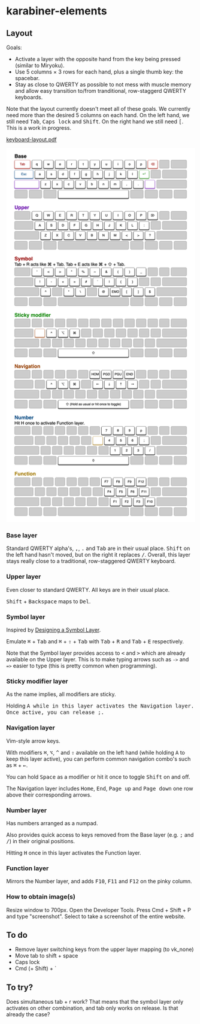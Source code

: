 # karabiner-elements

## Layout

Goals:

- Activate a layer with the opposite hand from the key being pressed (similar to Miryoku).
- Use 5 columns × 3 rows for each hand, plus a single thumb key: the spacebar.
- Stay as close to QWERTY as possible to not mess with muscle memory and allow easy transition to/from tranditional, row-staggerd QWERTY keyboards.

Note that the layout currently doesn't meet all of these goals. We currently need more than the desired 5 columns on each hand. On the left hand, we still need <kbd>Tab</kbd>, <kbd>Caps lock</kbd> and <kbd>Shift</kbd>. On the right hand we still need <kbd>[</kbd>. This is a work in progress.
 
[keyboard-layout.pdf](keyboard-layout.pdf)

![keyboard-layout.png](keyboard-layout.png)

### Base layer

Standard QWERTY alpha's, <kbd>,</kbd>, <kbd>.</kbd> and <kbd>Tab</kbd> are in their usual place. <kbd>Shift</kbd> on the left hand hasn't moved, but on the right it replaces <kbd>/</kbd>. Overall, this layer stays really close to a traditional, row-staggered QWERTY keyboard.

### Upper layer

Even closer to standard QWERTY. All keys are in their usual place.

<kbd>Shift</kbd> + <kbd>Backspace</kbd> maps to <kbd>Del</kbd>. 

### Symbol layer

Inspired by [Designing a Symbol Layer](https://getreuer.info/posts/keyboards/symbol-layer/index.html).

Emulate <kbd>⌘</kbd> + <kbd>Tab</kbd> and <kbd>⌘</kbd> + <kbd>⇧</kbd> + <kbd>Tab</kbd> with <kbd>Tab</kbd> + <kbd>R</kbd> and <kbd>Tab</kbd> + <kbd>E</kbd> respectively.

Note that the Symbol layer provides access to <kbd>&lt;</kbd> and <kbd>&gt;</kbd> which are already available on the Upper layer. This is to make typing arrows such as `->` and `=>` easier to type (this is pretty common when programming).

### Sticky modifier layer

As the name implies, all modifiers are sticky.

Holding <kbd>A</kdbd> while in this layer activates the Navigation layer. Once active, you can release <kbd>;</kbd>.

### Navigation layer

Vim-style arrow keys.

With modifiers <kbd>⌘</kbd>, <kbd>⌥</kbd>, <kbd>^</kbd> and <kbd>⇧</kbd> available on the left hand (while holding <kbd>A</kbd> to keep this layer active), you can perform common navigation combo's such as <kbd>⌘</kbd> + <kbd>←</kbd>.

You can hold <kbd>Space</kbd> as a modifier or hit it once to toggle <kbd>Shift</kbd> on and off.

The Navigation layer includes <kbd>Home</kbd>, <kbd>End</kbd>, <kbd>Page up</kbd> and <kbd>Page down</kbd> one row above their corresponding arrows.

### Number layer

Has numbers arranged as a numpad.

Also provides quick access to keys removed from the Base layer (e.g. <kbd>;</kbd> and <kbd>/</kbd>) in their original positions.

Hitting <kbd>H</kbd> once in this layer activates the Function layer.

### Function layer

Mirrors the Number layer, and adds <kbd>F10</kbd>, <kbd>F11</kbd> and <kbd>F12</kbd> on the pinky column.

### How to obtain image(s)

Resize window to 700px. Open the Developer Tools. Press Cmd + Shift + P and type "screenshot". Select to take a screenshot of the entire website.

## To do

- Remove layer switching keys from the upper layer mapping (to vk_none)
- Move tab to shift + space
- Caps lock
- Cmd (+ Shift) + `

## To try?

Does simultaneous tab + r work? That means that the symbol layer only activates on other combination, and tab only works on release. Is that already the case?
